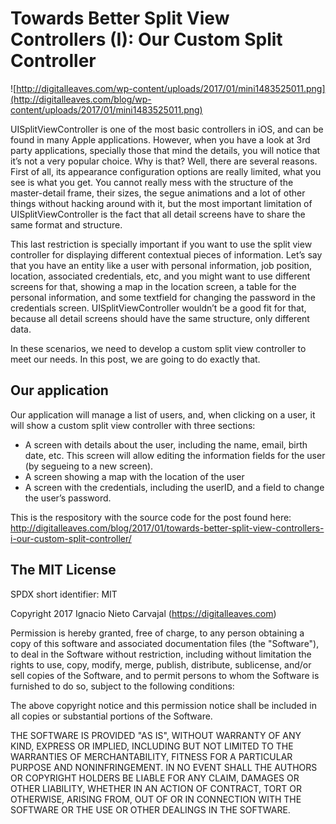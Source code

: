 # Towards Better Split View Controllers (I): Our Custom Split Controller

![http://digitalleaves.com/wp-content/uploads/2017/01/mini1483525011.png](http://digitalleaves.com/blog/wp-content/uploads/2017/01/mini1483525011.png)

UISplitViewController is one of the most basic controllers in iOS, and can be found in many Apple applications. However, when you have a look at 3rd party applications, specially those that mind the details, you will notice that it’s not a very popular choice. Why is that? Well, there are several reasons. First of all, its appearance configuration options are really limited, what you see is what you get. You cannot really mess with the structure of the master-detail frame, their sizes, the segue animations and a lot of other things without hacking around with it, but the most important limitation of UISplitViewController is the fact that all detail screens have to share the same format and structure.

This last restriction is specially important if you want to use the split view controller for displaying different contextual pieces of information. Let’s say that you have an entity like a user with personal information, job position, location, associated credentials, etc, and you might want to use different screens for that, showing a map in the location screen, a table for the personal information, and some textfield for changing the password in the credentials screen. UISplitViewController wouldn’t be a good fit for that, because all detail screens should have the same structure, only different data.

In these scenarios, we need to develop a custom split view controller to meet our needs. In this post, we are going to do exactly that.

## Our application
Our application will manage a list of users, and, when clicking on a user, it will show a custom split view controller with three sections:
* A screen with details about the user, including the name, email, birth date, etc. This screen will allow editing the information fields for the user (by segueing to a new screen).
* A screen showing a map with the location of the user
* A screen with the credentials, including the userID, and a field to change the user’s password.

This is the respository with the source code for the post found here:
http://digitalleaves.com/blog/2017/01/towards-better-split-view-controllers-i-our-custom-split-controller/

## The MIT License
SPDX short identifier: MIT

Copyright 2017 Ignacio Nieto Carvajal (https://digitalleaves.com)

Permission is hereby granted, free of charge, to any person obtaining a copy of this software and associated documentation files (the "Software"), to deal in the Software without restriction, including without limitation the rights to use, copy, modify, merge, publish, distribute, sublicense, and/or sell copies of the Software, and to permit persons to whom the Software is furnished to do so, subject to the following conditions:

The above copyright notice and this permission notice shall be included in all copies or substantial portions of the Software.

THE SOFTWARE IS PROVIDED "AS IS", WITHOUT WARRANTY OF ANY KIND, EXPRESS OR IMPLIED, INCLUDING BUT NOT LIMITED TO THE WARRANTIES OF MERCHANTABILITY, FITNESS FOR A PARTICULAR PURPOSE AND NONINFRINGEMENT. IN NO EVENT SHALL THE AUTHORS OR COPYRIGHT HOLDERS BE LIABLE FOR ANY CLAIM, DAMAGES OR OTHER LIABILITY, WHETHER IN AN ACTION OF CONTRACT, TORT OR OTHERWISE, ARISING FROM, OUT OF OR IN CONNECTION WITH THE SOFTWARE OR THE USE OR OTHER DEALINGS IN THE SOFTWARE.
